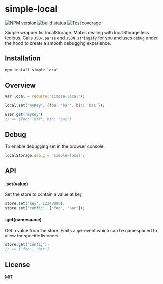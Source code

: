 # simple-local
[![NPM version][npm-image]][npm-url]
[![build status][travis-image]][travis-url]
[![Test coverage][coveralls-image]][coveralls-url]

Simple wrapper for localStorage. Makes dealing with localStorage
less tedious. Calls `JSON.parse` and `JSON.stringify` for you and uses `debug`
under the hood to create a smooth debugging experience.

## Installation
```bash
npm install simple-local
```

## Overview
```js
var local = require('simple-local');

local.set('myKey', {foo: 'bar', bin: 'baz'});

user.get('myKey')
// => {foo: 'bar', bin: 'baz'}
```

## Debug
To enable debugging set in the browser console:
```js
localStorage.debug = 'simple-local';
```

## API
#### .set(value)
Set the store to contain a value at key.
```js
store.set('key', 12348899);
store.set('config', ['foo', 'bar']);
```

#### .get(namespace)
Get a value from the store. Emits a `get` event which can
be namespaced to allow for specific listeners.
```js
store.get('config');
// => ['foo', 'bar']
```

## License
[MIT](https://tldrlegal.com/license/mit-license)

[npm-image]: https://img.shields.io/npm/v/simple-local.svg?style=flat-square
[npm-url]: https://npmjs.org/package/simple-local
[travis-image]: https://img.shields.io/travis/yoshuawuyts/simple-local.svg?style=flat-square
[travis-url]: https://travis-ci.org/yoshuawuyts/simple-local
[coveralls-image]: https://img.shields.io/coveralls/yoshuawuyts/simple-local.svg?style=flat-square
[coveralls-url]: https://coveralls.io/r/yoshuawuyts/simple-local?branch=master
